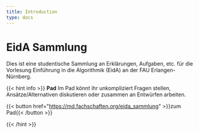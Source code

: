 ```yaml
---
title: Introduction
type: docs
---
```


# EidA Sammlung

Dies ist eine studentische Sammlung an Erklärungen, Aufgaben, etc. für die Vorlesung Einführung in die Algorithmik (EidA) an der FAU Erlangen-Nürnberg.

{{< hint info >}}
**Pad**
Im Pad könnt ihr unkompliziert Fragen stellen, Ansätze/Alternativen diskutieren oder zusammen an Entwürfen arbeiten. 

{{< button href="https://md.fachschaften.org/eida_sammlung" >}}zum Pad{{< /button >}}

{{< /hint >}}
